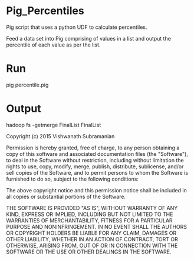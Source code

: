Pig_Percentiles
===============

Pig script that uses a python UDF to calculate percentiles.

Feed a data set into Pig comprising of values in a list and output the percentile of each value as per the list.


# Run 
pig percentile.pig

# Output

hadoop fs -getmerge FinalList FinalList


Copyright (c) 2015  Vishwanath Subramanian

Permission is hereby granted, free of charge, to any person obtaining a copy
of this software and associated documentation files (the "Software"), to deal
in the Software without restriction, including without limitation the rights
to use, copy, modify, merge, publish, distribute, sublicense, and/or sell
copies of the Software, and to permit persons to whom the Software is
furnished to do so, subject to the following conditions:

The above copyright notice and this permission notice shall be included in all
copies or substantial portions of the Software.

THE SOFTWARE IS PROVIDED "AS IS", WITHOUT WARRANTY OF ANY KIND, EXPRESS OR
IMPLIED, INCLUDING BUT NOT LIMITED TO THE WARRANTIES OF MERCHANTABILITY,
FITNESS FOR A PARTICULAR PURPOSE AND NONINFRINGEMENT. IN NO EVENT SHALL THE
AUTHORS OR COPYRIGHT HOLDERS BE LIABLE FOR ANY CLAIM, DAMAGES OR OTHER
LIABILITY, WHETHER IN AN ACTION OF CONTRACT, TORT OR OTHERWISE, ARISING FROM,
OUT OF OR IN CONNECTION WITH THE SOFTWARE OR THE USE OR OTHER DEALINGS IN THE
SOFTWARE.
